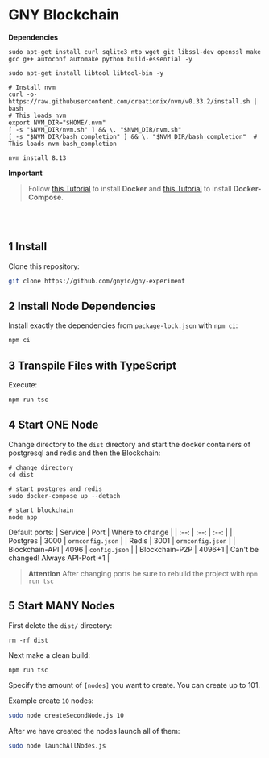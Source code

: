 # GNY Blockchain

__Dependencies__
```
sudo apt-get install curl sqlite3 ntp wget git libssl-dev openssl make gcc g++ autoconf automake python build-essential -y

sudo apt-get install libtool libtool-bin -y

# Install nvm
curl -o- https://raw.githubusercontent.com/creationix/nvm/v0.33.2/install.sh | bash
# This loads nvm
export NVM_DIR="$HOME/.nvm"
[ -s "$NVM_DIR/nvm.sh" ] && \. "$NVM_DIR/nvm.sh"
[ -s "$NVM_DIR/bash_completion" ] && \. "$NVM_DIR/bash_completion"  # This loads nvm bash_completion

nvm install 8.13
```
__Important__  
> Follow [this Tutorial](https://docs.docker.com/install/linux/docker-ce/ubuntu/) to install __Docker__ and [this Tutorial](https://docs.docker.com/compose/install/) to install __Docker-Compose__.

<br/>
<br/>

## 1 Install

Clone this repository:
```bash
git clone https://github.com/gnyio/gny-experiment
```

## 2 Install Node Dependencies

Install exactly the dependencies from `package-lock.json` with `npm ci`:
```bash
npm ci
```

## 3 Transpile Files with TypeScript

Execute:
```bash
npm run tsc
```

## 4 Start ONE Node

Change directory to the `dist` directory and start the docker containers of postgresql and redis and then the Blockchain:
```
# change directory
cd dist

# start postgres and redis
sudo docker-compose up --detach

# start blockchain
node app
```

Default ports:
| Service | Port | Where to change |
| :--: | :--: | :--: |
| Postgres | 3000 | `ormconfig.json` |
| Redis | 3001 | `ormconfig.json` |
| Blockchain-API | 4096 | `config.json` |
| Blockchain-P2P | 4096+1 | Can't be changed! Always API-Port +1 |

> __Attention__
> After changing ports be sure to rebuild the project with `npm run tsc`


## 5 Start MANY Nodes

First delete the `dist/` directory:
```
rm -rf dist
```

Next make a clean build:
```
npm run tsc
```

Specify the amount of `[nodes]` you want to create. You can create up to 101.

Example create `10` nodes:
```bash
sudo node createSecondNode.js 10
```

After we have created the nodes launch all of them:
```bash
sudo node launchAllNodes.js
```
